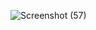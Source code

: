 ![Screenshot (57)](https://user-images.githubusercontent.com/46056798/224446957-60240bcf-434e-4ff9-83f0-36881378e5ea.png)
